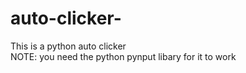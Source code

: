 # auto-clicker-

This is a python auto clicker                         
NOTE: you need the python pynput libary for it to work
